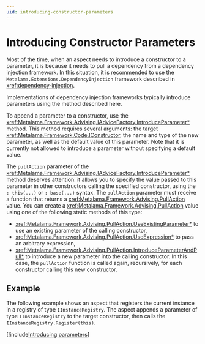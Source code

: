 ```yaml
---
uid: introducing-constructor-parameters
---
```


# Introducing Constructor Parameters

Most of the time, when an aspect needs to introduce a constructor to a parameter, it is because it needs to pull a dependency from a dependency injection framework. In this situation, it is recommended to use the `Metalama.Extensions.DependencyInjection` framework described in <xref:dependency-injection>.

Implementations of dependency injection frameworks typically introduce parameters using the method described here.

To append a parameter to a constructor, use the <xref:Metalama.Framework.Advising.IAdviceFactory.IntroduceParameter*> method. This method requires several arguments: the target <xref:Metalama.Framework.Code.IConstructor>, the name and type of the new parameter, as well as the default value of this parameter. Note that it is currently not allowed to introduce a parameter without specifying a default value.

The `pullAction` parameter of the <xref:Metalama.Framework.Advising.IAdviceFactory.IntroduceParameter*> method deserves attention: it allows you to specify the value passed to this parameter in other constructors calling the specified constructor, using the `: this(...)` or `: base(...)` syntax. The `pullAction` parameter must receive a function that returns a <xref:Metalama.Framework.Advising.PullAction> value. You can create a <xref:Metalama.Framework.Advising.PullAction> value using one of the following static methods of this type:

*  <xref:Metalama.Framework.Advising.PullAction.UseExistingParameter*>  to use an existing parameter of the calling constructor,
*  <xref:Metalama.Framework.Advising.PullAction.UseExpression*> to pass an arbitrary expression,
*  <xref:Metalama.Framework.Advising.PullAction.IntroduceParameterAndPull*> to introduce a new parameter into the calling constructor. In this case, the `pullAction` function is called again, recursively, for each constructor calling this new constructor.


## Example

The following example shows an aspect that registers the current instance in a registry of type `IInstanceRegistry`. The aspect appends a parameter of type `IInstanceRegistry` to the target constructor, then calls the `IInstanceRegistry.Register(this)`.

[!include[Introducing parameters](../../../code/Metalama.Documentation.SampleCode.AspectFramework/IntroduceParameter.cs)]
